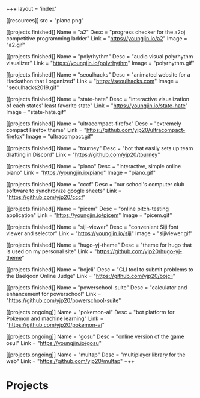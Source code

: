 +++
layout = 'index'


[[resources]]
  src = "piano.png"

[[projects.finished]]
	Name = "a2"
	Desc = "progress checker for the a2oj competitive programming ladder"
	Link = "https://youngjin.io/a2"
	Image = "a2.gif"

[[projects.finished]]
	Name = "polyrhythm"
	Desc = "audio visual polyrhythm visualizer"
	Link = "https://youngjin.io/polyrhythm"
	Image = "polyrhythm.gif"

[[projects.finished]]
	Name = "seoulhacks"
	Desc = "animated website for a Hackathon that I organized"
	Link = "https://seoulhacks.com"
	Image = "seoulhacks2019.gif"

[[projects.finished]]
	Name = "state-hate"
	Desc = "interactive visualization of each states' least favorite state"
	Link = "https://youngjin.io/state-hate"
	Image = "state-hate.gif"

[[projects.finished]]
	Name = "ultracompact-firefox"
	Desc = "extremely compact Firefox theme"
	Link = "https://github.com/yjp20/ultracompact-firefox"
	Image = "ultracompact.gif"

[[projects.finished]]
	Name = "tourney"
	Desc = "bot that easily sets up team drafting in Discord"
	Link = "https://github.com/yjp20/tourney"

[[projects.finished]]
	Name = "piano"
	Desc = "interactive, simple online piano"
	Link = "https://youngjin.io/piano"
	Image = "piano.gif"

[[projects.finished]]
	Name = "cccf"
	Desc = "our school's computer club software to synchronize google sheets"
	Link = "https://github.com/yjp20/cccf"

[[projects.finished]]
	Name = "picem"
	Desc = "online pitch-testing application"
	Link = "https://youngjin.io/picem"
	Image = "picem.gif"

[[projects.finished]]
	Name = "siji-viewer"
	Desc = "convenient Siji font viewer and selector"
	Link = "https://youngjin.io/siji"
	Image = "sijiviewer.gif"

[[projects.finished]]
	Name = "hugo-yj-theme"
	Desc = "theme for hugo that is used on my personal site"
	Link = "https://github.com/yjp20/hugo-yj-theme"

[[projects.finished]]
	Name = "bojcli"
	Desc = "CLI tool to submit problems to the Baekjoon Online Judge"
	Link = "https://github.com/yjp20/bojcli"

[[projects.finished]]
	Name = "powerschool-suite"
	Desc = "calculator and enhancement for powerschool"
	Link = "https://github.com/yjp20/powerschool-suite"

[[projects.ongoing]]
	Name = "pokemon-ai"
	Desc = "bot platform for Pokemon and machine learning"
	Link = "https://github.com/yjp20/pokemon-ai"

[[projects.ongoing]]
	Name = "gosu"
	Desc = "online version of the game osu!"
	Link = "https://youngjin.io/gosu"

[[projects.ongoing]]
	Name = "multap"
	Desc = "multiplayer library for the web"
	Link = "https://github.com/yjp20/multap"
+++

# Projects
